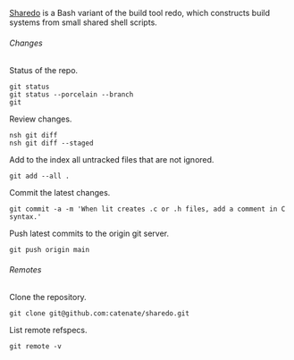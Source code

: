 [Sharedo](https://github.com/catenate/sharedo) is a Bash variant of the build tool redo, which constructs build systems from small shared shell scripts.

###### Changes

Status of the repo.

	git status
	git status --porcelain --branch
	git

Review changes.

	nsh git diff
	nsh git diff --staged

Add to the index all untracked files that are not ignored.

	git add --all .

Commit the latest changes.

	git commit -a -m 'When lit creates .c or .h files, add a comment in C syntax.'

Push latest commits to the origin git server.

	git push origin main

###### Remotes

Clone the repository.

	git clone git@github.com:catenate/sharedo.git

List remote refspecs.

	git remote -v
